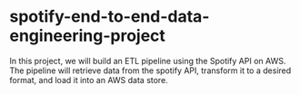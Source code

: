 # spotify-end-to-end-data-engineering-project
In this project, we will build an ETL pipeline using the Spotify API on AWS. The pipeline will retrieve data from the spotify API, transform it to a desired format, and load it into an AWS data store.
